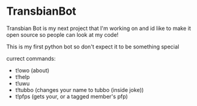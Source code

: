 # TransbianBot
Transbian Bot is my next project that I'm working on and id like to make it open source so people can look at my code!

This is my first python bot so don't expect it to be something special

currect commands:
- t!owo (about)
- t!help
- t!uwu
- t!tubbo (changes your name to tubbo (inside joke))
- t!pfps (gets your, or a tagged member's pfp)

